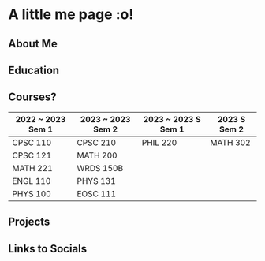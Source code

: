 # A little me page :o!

## About Me

## Education

## Courses?
| 2022 ~ 2023 Sem 1 | 2023 ~ 2023 Sem 2 | 2023 ~ 2023 S Sem 1 | 2023 S Sem 2 |
| ----------- | ----------- | ----------- | ----------- |
| CPSC 110 | CPSC 210 | PHIL 220 | MATH 302 |
| CPSC 121 | MATH 200 | | |
| MATH 221 | WRDS 150B | | |
| ENGL 110 | PHYS 131 | | |
| PHYS 100 | EOSC 111 | | |

## Projects

## Links to Socials
